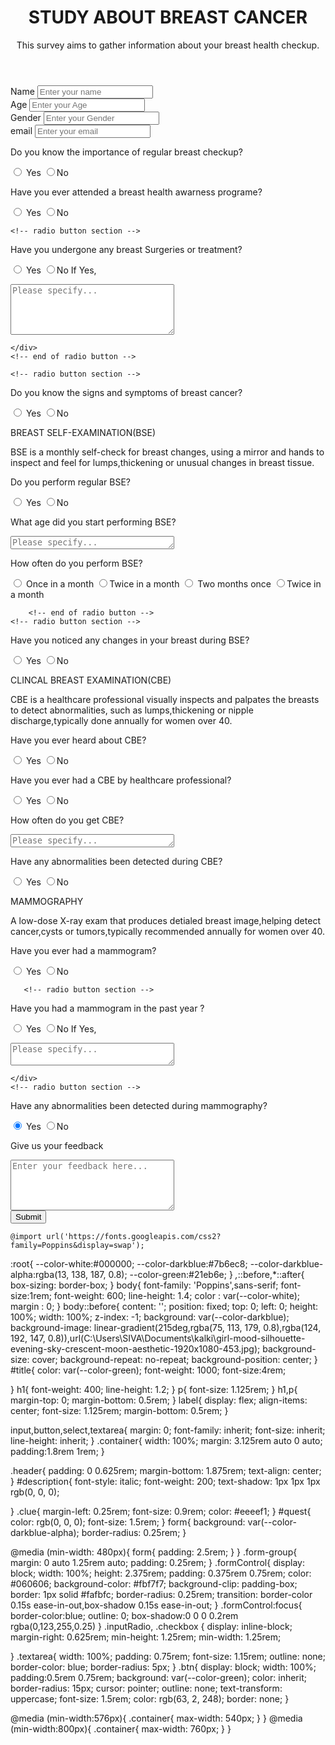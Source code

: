 

<!DOCTYPE html>
<html lang="en">
<head>
<meta charset="UTF-8">
<meta name="viewport" content="width=device-width, initial-scale=1.0">

<link rel="stylesheet" href="form.css">
<title>Survey Form</title>
</head>
<body>
<div class="container ">
<header class="header">
    <h1 id="title">
STUDY ABOUT BREAST CANCER
</h1>
<p id="description">
This survey aims to gather information about your breast health checkup.
</p>
</header>
<form action="" id="survey-form">

<!-- Text section -->
<div class="form-group">
<label for="name">Name</label>
<input type="text" name="name" id="name" class="formControl" placeholder="Enter your name" required>
</div>
<!-- end of text section -->

<!-- Type Age section -->
<div class="form-group">
<label for="Age">Age</label>
<input type="Age" name="Age" id="Age" class="formControl" placeholder="Enter your Age" required>
</div>
<!-- end of Age section -->

<!-- Type Number section -->
<div class="form-group">
<label for="Gender">Gender</label>
<input type="Gender" name="Gender" id="Gender" class="formControl" placeholder="Enter your Gender" required>

</div>
<!-- end of Number section -->

<!-- Type email section -->
<div class="form-group">
<label for="email">email</label> 
<input type="email" name="email" id="email" class="formControl" placeholder="Enter your email">
</div>


<!-- radio button section -->
<div class="form-group">
<p id="quest">Do you know the importance of regular breast checkup?</p>
<label for="">
<input type="radio" name="source" value="Yes"
class="inputRadio"
checked> Yes
</label>
<label for="">
<input type="radio" name="source" value="No"
class="inputRadio"
>No
</label>
</label>
</div>
<!-- end of radio button -->

<!-- radio button section -->
<div class="form-group">
    <p id="quest">Have you ever attended a breast health awarness programe?</p>
    <label for="">
    <input type="radio" name="source" value="Yes"
    class="inputRadio"
    checked> Yes
    </label>
    <label for="">
    <input type="radio" name="source" value="No"
    class="inputRadio"
    >No
    </label>
    </label>
    </div>
    <!-- end of radio button -->

    <!-- radio button section -->
<div class="form-group">
    <p id="quest">Have you undergone any breast Surgeries or treatment?</p>
    <label for="">
    <input type="radio" name="source" value="Yes"
    class="inputRadio"
    checked> Yes
    </label>
    <label for="">
    <input type="radio" name="source" value="No"
    class="inputRadio"
    >No
    </label>
    </label>
    If Yes,
    <div class="form-group">
        <p id="quest"></p>
        <textarea name="Please specify" cols="30" rows="5" id="Please specify" class="textarea" placeholder="Please specify..."></textarea>
        </div>

    </div>
    <!-- end of radio button -->

    <!-- radio button section -->
<div class="form-group">
    <p id="quest">Do you know the signs and symptoms of breast cancer?</p>
    <label for="">
    <input type="radio" name="source" value="Yes"
    class="inputRadio"
    checked> Yes
    </label>
    <label for="">
    <input type="radio" name="source" value="No"
    class="inputRadio"
    >No
    </label>
    </label>
    </div>
    <!-- end of radio button -->
    <div class="form-group">
        <p id="quest">BREAST SELF-EXAMINATION(BSE)</p>
        <label for="">
    <p id="description">
                         BSE is a monthly self-check for breast changes, using a mirror and hands to inspect and feel for lumps,thickening or unusual changes in breast tissue.
        </p>
    </div></p>    
    <!-- radio button section -->
<div class="form-group">
    <p id="quest">Do you perform regular BSE?</p>
    <label for="">
    <input type="radio" name="source" value="Yes"
    class="inputRadio"
    checked> Yes
    </label>
    <label for="">
    <input type="radio" name="source" value="No"
    class="inputRadio"
    >No
    </label>
    </label>
    </div>
    <!-- end of radio button -->
     <!-- radio button section -->
<div class="form-group">
    <p id="quest">What age did you start performing BSE?</p>
    <label for="">
    <div class="form-group">
      <p id="quest"></p>
      <textarea name="Please specify" cols="30" rows="1" id="Please specify" class="textarea" placeholder="Please specify..."></textarea>
    </div>
    </label>
    </div>
    <!-- end of radio button -->
    <div class="form-group">
        <p id="quest">How often do you perform BSE?</p>
        <label for="">
            <input type="radio" name="source" value="Once in a month"
    class="inputRadio"
    checked> Once in a month
    </label>
    <label for="">
    <input type="radio" name="source" value="Twice in a month"
    class="inputRadio"
    >Twice in a month
    </label>
    <label for="">
        <input type="radio" name="source" value="Two months once"
class="inputRadio"
checked> Two months once
</label>
<label for="">
<input type="radio" name="source" value="Twice in a month"
class="inputRadio"
>Twice in a month
</label>
    </label>
    </div>

        <!-- end of radio button -->
    <!-- radio button section -->
<div class="form-group">
    <p id="quest">Have you noticed any changes in your breast during BSE?</p>
    <label for="">
    <input type="radio" name="source" value="Yes"
    class="inputRadio"
    checked> Yes
    </label>
    <label for="">
    <input type="radio" name="source" value="No"
    class="inputRadio"
    >No
    </label>
    </label>
    </div>
    <!-- end of radio button -->
    <div class="form-group">
        <p id="quest">CLINCAL BREAST EXAMINATION(CBE)</p>
        <label for="">
    <p id="description">
                CBE is a healthcare professional visually inspects and palpates the breasts to detect abnormalities, such as lumps,thickening or nipple discharge,typically done annually for women over 40.
        </p>
    </div></p>
    <!-- radio button section -->
<div class="form-group">
    <p id="quest">Have you ever heard about CBE?</p>
    <label for="">
    <input type="radio" name="source" value="Yes"
    class="inputRadio"
    checked> Yes
    </label>
    <label for="">
    <input type="radio" name="source" value="No"
    class="inputRadio"
    >No
    </label>
    </label>
    </div>
    <!-- end of radio button -->
<!-- radio button section -->
<div class="form-group">
    <p id="quest">Have you ever had a CBE by healthcare professional?</p>
    <label for="">
    <input type="radio" name="source" value="Yes"
    class="inputRadio"
    checked> Yes
    </label>
    <label for="">
    <input type="radio" name="source" value="No"
    class="inputRadio"
    >No
    </label>
    </label>
    </div>
    <!-- end of radio button -->
<!-- radio button section -->
<div class="form-group">
    <p id="quest">How often do you get CBE?</p>
    <label for="">
        <div class="form-group">
            <p id="quest"></p>
            <textarea name="Please specify" cols="30" rows="1" id="Please specify" class="textarea" placeholder="Please specify..."></textarea>
          </div>
    </label>
    </div>
    <!-- end of radio button -->
<!-- radio button section -->
<div class="form-group">
    <p id="quest">Have any abnormalities been detected during CBE?</p>
    <label for="">
    <input type="radio" name="source" value="Yes"
    class="inputRadio"
    checked> Yes
    </label>
    <label for="">
    <input type="radio" name="source" value="No"
    class="inputRadio"
    >No
    </label>
    </label>
    </div>
    <!-- end of radio button -->
    <div class="form-group">
        <p id="quest">MAMMOGRAPHY</p>
        <label for="">
    <p id="description">
            A low-dose X-ray exam that produces detialed breast image,helping detect cancer,cysts or tumors,typically recommended annually for women over 40.
        </p>
    </div></p>
    <!-- radio button section -->
<div class="form-group">
    <p id="quest">Have you ever had a mammogram?</p>
    <label for="">
    <input type="radio" name="source" value="Yes"
    class="inputRadio"
    checked> Yes
    </label>
    <label for="">
    <input type="radio" name="source" value="No"
    class="inputRadio"
    >No
    </label>
    </label>
    </div>    

       <!-- radio button section -->
<div class="form-group">
    <p id="quest">Have you had a mammogram in the past year ?</p>
    <label for="">
    <input type="radio" name="source" value="Yes"
    class="inputRadio"
    checked> Yes
    </label>
    <label for="">
    <input type="radio" name="source" value="No"
    class="inputRadio"
    >No
    </label>
    </label>
    If Yes,
    <div class="form-group">
        <p id="quest"></p>
        <textarea name="Please specify" cols="30" rows="2" id="Please specify" class="textarea" placeholder="Please specify..."></textarea>
        </div>

    </div>
    <!-- radio button section -->
<div class="form-group">
    <p id="quest">Have any abnormalities been detected during mammography?</p>
    <label for="">
    <input type="radio" name="source" value="Yes"
    class="inputRadio"
    checked> Yes
    </label>
    <label for="">
    <input type="radio" name="source" value="No"
    class="inputRadio"
    >No
    </label>
    </label>
    </div>






<!-- Textarea section -->
<div class="form-group">
<p id="quest">Give us your feedback</p>
<textarea name="feedback" cols="30" rows="5" id="feedback" class="textarea" placeholder="Enter your feedback here..."></textarea>
</div>
<div class="form-group">
<button type="submit" id="submit" class="btn">Submit</button>


    @import url('https://fonts.googleapis.com/css2?family=Poppins&display=swap');

:root{
--color-white:#000000;
--color-darkblue:#7b6ec8;
--color-darkblue-alpha:rgba(13, 138, 187, 0.8);
--color-green:#21eb6e;
}
*,*::before,*::after{
box-sizing: border-box;
}
body{
font-family: 'Poppins',sans-serif;
font-size:1rem;
font-weight: 600;
line-height: 1.4;
color : var(--color-white);
margin : 0;
}
body::before{
content: '';
position: fixed;
top: 0;
left: 0;
height: 100%;
width: 100%;
z-index: -1;
background: var(--color-darkblue);
background-image: linear-gradient(215deg,rgba(75, 113, 179, 0.8),rgba(124, 192, 147, 0.8)),url(C:\Users\SIVA\Documents\kalki\girl-mood-silhouette-evening-sky-crescent-moon-aesthetic-1920x1080-453.jpg);
background-size: cover;
background-repeat: no-repeat;
background-position: center;
}
#title{
color: var(--color-green);
font-weight: 1000;
font-size:4rem;


}
h1{
font-weight: 400;
line-height: 1.2;
}
p{
font-size: 1.125rem;
}
h1,p{
margin-top: 0;
margin-bottom: 0.5rem;
}
label{
display: flex;
align-items: center;
font-size: 1.125rem;
margin-bottom: 0.5rem;
}

input,button,select,textarea{
margin: 0;
font-family: inherit;
font-size: inherit;
line-height: inherit;
}
.container{
width: 100%;
margin: 3.125rem auto 0 auto;
padding:1.8rem 1rem;
}

.header{
padding: 0 0.625rem;
margin-bottom: 1.875rem;
text-align: center;
}
#description{
font-style: italic;
font-weight: 200;
text-shadow: 1px 1px 1px rgb(0, 0, 0);

}
.clue{
margin-left: 0.25rem;
font-size: 0.9rem;
color: #eeeef1;
}
#quest{
color: rgb(0, 0, 0);
font-size: 1.5rem;
}
form{
background: var(--color-darkblue-alpha);
border-radius: 0.25rem;
}

@media (min-width: 480px){
form{
padding: 2.5rem;
}
}
.form-group{
margin: 0 auto 1.25rem auto;
padding: 0.25rem;
}
.formControl{
display: block;
width: 100%;
height: 2.375rem;
padding: 0.375rem 0.75rem;
color: #060606;
background-color: #fbf7f7;
background-clip: padding-box;
border: 1px solid #fafbfc;
border-radius: 0.25rem;
transition: border-color 0.15s ease-in-out,box-shadow 0.15s ease-in-out;
}
.formControl:focus{
border-color:blue;
outline: 0;
box-shadow:0 0 0 0.2rem rgba(0,123,255,0.25)
}
.inputRadio,
.checkbox
{
display: inline-block;
margin-right: 0.625rem;
min-height: 1.25rem;
min-width: 1.25rem;

}
.textarea{
width: 100%;
padding: 0.75rem;
font-size: 1.15rem;
outline: none;
border-color: blue;
border-radius: 5px;
}
.btn{
display: block;
width: 100%;
padding:0.5rem 0.75rem;
background: var(--color-green);
color: inherit;
border-radius: 15px;
cursor: pointer;
outline: none;
text-transform: uppercase;
font-size: 1.5rem;
color: rgb(63, 2, 248);
border: none;
}

@media (min-width:576px){
.container{
max-width: 540px;
}
}
@media (min-width:800px){
.container{
max-width: 760px;
}
}  
</div>
</form>
</div>
</body>
</html>  
